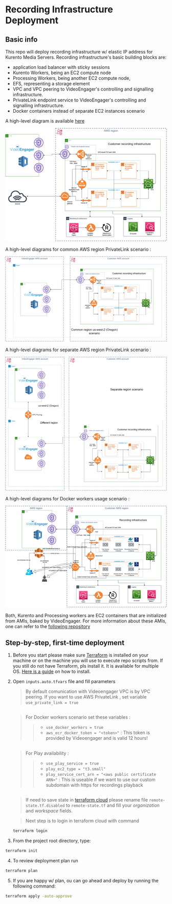 # Recording Infrastructure Deployment

## Basic info

This repo will deploy recording infrastructure w/ elastic IP address for Kurento Media Servers. Recording infrastructure's basic building blocks are:
* application load balancer with sticky sessions
* Kurento Workers, being an EC2 compute node
* Processing Workers, being another EC2 compute node,
* EFS, representing a storage element
* VPC and VPC peering to VideoEngager's controlling and signalling infrastructure.
* PrivateLink endpoint service to VideoEngager's controlling and signalling infrastructure.
* Docker containers instead of separate EC2 instances scenario

A high-level diagram is available [here](https://help.videoengager.com/hc/en-us/articles/360049346572-Recording-)

![](img/rec3.png)


A high-level diagrams for common AWS region PrivateLink scenario :

![](img/rec2.png)


A high-level diagrams for separate AWS region PrivateLink scenario :

![](img/rec1.png)


A high-level diagrams for Docker workers usage scenario :

![](img/rec4.jpg)


Both, Kurento and Processing workers are EC2 containers that are initialized from AMIs, baked by VideoEngager. For more information about these AMIs, one can refer to the [following repository](https://github.com/VideoEngager/recording-golden-amis)


## Step-by-step, first-time deployment

1. Before you start please make sure [Terraform](https://www.terraform.io) is installed on your machine or on the machine you will use to execute repo scripts from. If you still do not have Terraform, pls install it. It is available for multiple OS. [Here is a guide](https://learn.hashicorp.com/terraform/getting-started/install.html) on how to install.

2. Open ```inputs.auto.tfvars``` file and fill parameters
    > By default comunication with Videoengager VPC is by VPC peering. If you want to use AWS PrivateLink , set variable ```use_private_link = true```

    ##
    
    > For Docker workers scenario set these variables :
    >> *  ```use_docker_workers = true```
    >> *  ```aws_ecr_docker_token = "<token>"``` : This token is provided by Videoengager and is valid 12 hours! 

    ##
    
    > For Play availability :
    >> *  ```use_play_service = true```
    >> *  ```play_ec2_type = "t3.small"```
    >> *  ```play_service_cert_arn = "<aws public certificate ARN>"``` : This is useable if we want to use our custom subdomain with https for recordings playback

   ##

     > If need to save state in [terraform cloud](https://cloud.hashicorp.com/products/terraform) please rename file ```remote-state.tf.disabled``` to ```remote-state.tf``` and fill your *organization* and *workspace* fields. 
    
    > Next step is to login in terraform cloud with command
    ```bash
    terraform login
    ```

    

3. From the project root directory, type:

```bash
terraform init
```

4. To review deployment plan run

```bash
terraform plan
```

5. If you are happy w/ plan, ou can go ahead and deploy by running the following command:

```bash
terraform apply -auto-approve
```

